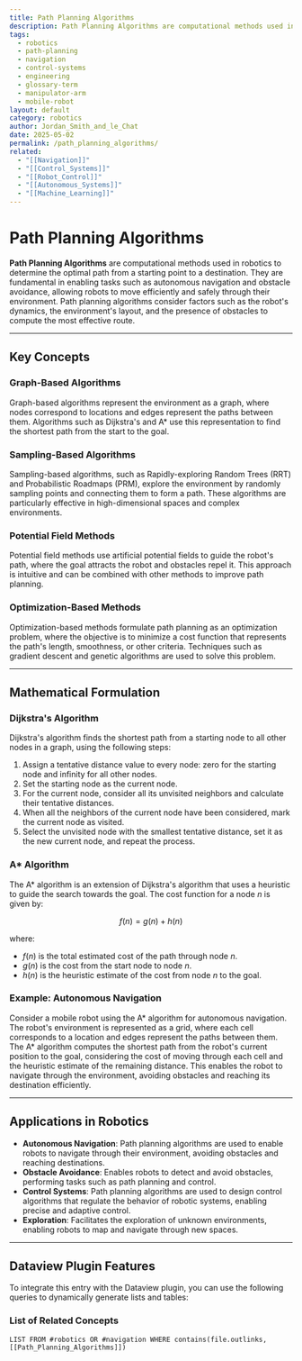 ```yaml
---
title: Path Planning Algorithms
description: Path Planning Algorithms are computational methods used in robotics to determine the optimal path from a starting point to a destination, enabling tasks such as autonomous navigation and obstacle avoidance.
tags:
  - robotics
  - path-planning
  - navigation
  - control-systems
  - engineering
  - glossary-term
  - manipulator-arm
  - mobile-robot
layout: default
category: robotics
author: Jordan_Smith_and_le_Chat
date: 2025-05-02
permalink: /path_planning_algorithms/
related:
  - "[[Navigation]]"
  - "[[Control_Systems]]"
  - "[[Robot_Control]]"
  - "[[Autonomous_Systems]]"
  - "[[Machine_Learning]]"
---
```


# Path Planning Algorithms

**Path Planning Algorithms** are computational methods used in robotics to determine the optimal path from a starting point to a destination. They are fundamental in enabling tasks such as autonomous navigation and obstacle avoidance, allowing robots to move efficiently and safely through their environment. Path planning algorithms consider factors such as the robot's dynamics, the environment's layout, and the presence of obstacles to compute the most effective route.

---

## Key Concepts

### Graph-Based Algorithms

Graph-based algorithms represent the environment as a graph, where nodes correspond to locations and edges represent the paths between them. Algorithms such as Dijkstra's and A* use this representation to find the shortest path from the start to the goal.

### Sampling-Based Algorithms

Sampling-based algorithms, such as Rapidly-exploring Random Trees (RRT) and Probabilistic Roadmaps (PRM), explore the environment by randomly sampling points and connecting them to form a path. These algorithms are particularly effective in high-dimensional spaces and complex environments.

### Potential Field Methods

Potential field methods use artificial potential fields to guide the robot's path, where the goal attracts the robot and obstacles repel it. This approach is intuitive and can be combined with other methods to improve path planning.

### Optimization-Based Methods

Optimization-based methods formulate path planning as an optimization problem, where the objective is to minimize a cost function that represents the path's length, smoothness, or other criteria. Techniques such as gradient descent and genetic algorithms are used to solve this problem.

---

## Mathematical Formulation

### Dijkstra's Algorithm

Dijkstra's algorithm finds the shortest path from a starting node to all other nodes in a graph, using the following steps:

1. Assign a tentative distance value to every node: zero for the starting node and infinity for all other nodes.
2. Set the starting node as the current node.
3. For the current node, consider all its unvisited neighbors and calculate their tentative distances.
4. When all the neighbors of the current node have been considered, mark the current node as visited.
5. Select the unvisited node with the smallest tentative distance, set it as the new current node, and repeat the process.

### A* Algorithm

The A* algorithm is an extension of Dijkstra's algorithm that uses a heuristic to guide the search towards the goal. The cost function for a node $n$ is given by:

$$
f(n) = g(n) + h(n)
$$

where:
- $f(n)$ is the total estimated cost of the path through node $n$.
- $g(n)$ is the cost from the start node to node $n$.
- $h(n)$ is the heuristic estimate of the cost from node $n$ to the goal.

### Example: Autonomous Navigation

Consider a mobile robot using the A* algorithm for autonomous navigation. The robot's environment is represented as a grid, where each cell corresponds to a location and edges represent the paths between them. The A* algorithm computes the shortest path from the robot's current position to the goal, considering the cost of moving through each cell and the heuristic estimate of the remaining distance. This enables the robot to navigate through the environment, avoiding obstacles and reaching its destination efficiently.

---

## Applications in Robotics

- **Autonomous Navigation**: Path planning algorithms are used to enable robots to navigate through their environment, avoiding obstacles and reaching destinations.
- **Obstacle Avoidance**: Enables robots to detect and avoid obstacles, performing tasks such as path planning and control.
- **Control Systems**: Path planning algorithms are used to design control algorithms that regulate the behavior of robotic systems, enabling precise and adaptive control.
- **Exploration**: Facilitates the exploration of unknown environments, enabling robots to map and navigate through new spaces.

---

## Dataview Plugin Features

To integrate this entry with the Dataview plugin, you can use the following queries to dynamically generate lists and tables:

### List of Related Concepts

```dataview
LIST FROM #robotics OR #navigation WHERE contains(file.outlinks, [[Path_Planning_Algorithms]])
